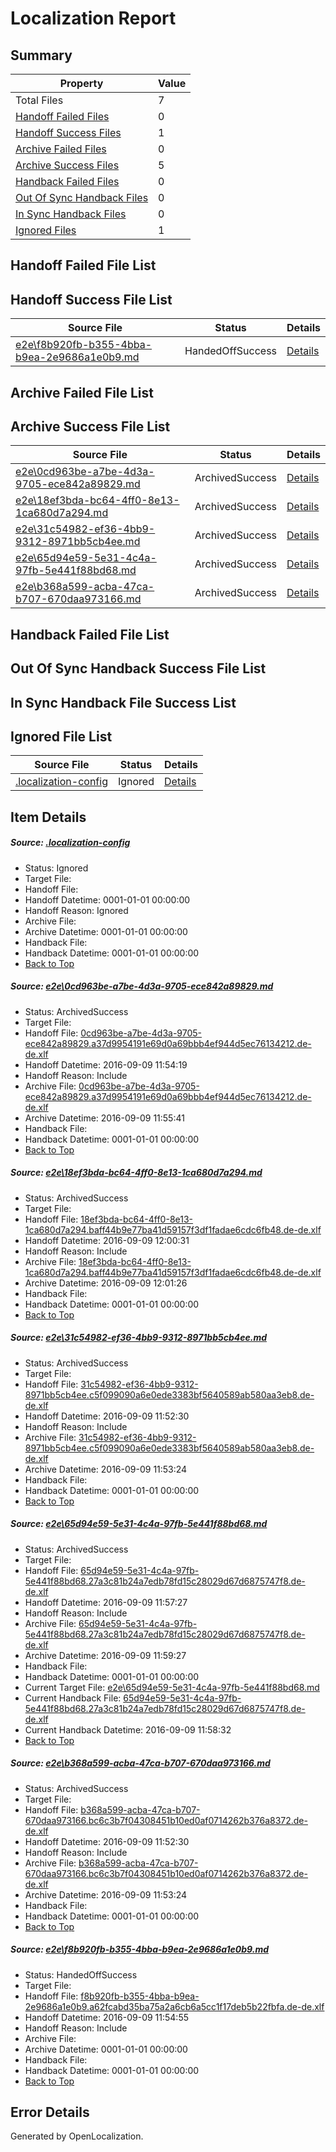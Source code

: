 # <a name='report-top'></a> Localization Report

## Summary
 Property | Value 
 -------- | ----- 
 Total Files | 7
[ Handoff Failed Files ](#handoff-failed-list)| 0
[ Handoff Success Files ](#handoff-success-list)| 1
[ Archive Failed Files ](#archive-failed-list)| 0
[ Archive Success Files ](#archive-success-list)| 5
[ Handback Failed Files ](#handback-failed-list)| 0
[ Out Of Sync Handback Files ](#outofsync-handback-success-list)| 0
[ In Sync Handback Files ](#insync-handback-success-list)| 0
[ Ignored Files ](#ignored-list)| 1

## <a name='handoff-failed-list'></a> Handoff Failed File List

## <a name='handoff-success-list'></a> Handoff Success File List
 Source File | Status | Details 
 ----------- | ------ | ------- 
 [e2e\f8b920fb-b355-4bba-b9ea-2e9686a1e0b9.md](https://github.com/OpenLocalizationTestOrg/ol-test0/blob/c43dfb49df45c188beb28355244efdb85bcaa09e/e2e/f8b920fb-b355-4bba-b9ea-2e9686a1e0b9.md) | HandedOffSuccess | [Details](#2ff9898808c28967240e8bd50c756ad0bda453996)

## <a name='archive-failed-list'></a> Archive Failed File List

## <a name='archive-success-list'></a> Archive Success File List
 Source File | Status | Details 
 ----------- | ------ | ------- 
 [e2e\0cd963be-a7be-4d3a-9705-ece842a89829.md](https://github.com/OpenLocalizationTestOrg/ol-test0/blob/afe8d457858c58cd84f477679b51d264919d5911/e2e/0cd963be-a7be-4d3a-9705-ece842a89829.md) | ArchivedSuccess | [Details](#81fd53fe2ac08958b0fe27f8babaa1303e9ca5fe1)
 [e2e\18ef3bda-bc64-4ff0-8e13-1ca680d7a294.md](https://github.com/OpenLocalizationTestOrg/ol-test0/blob/6e185b3dc329b6e6b5f1c5b342ccef991b5b8f4c/e2e/18ef3bda-bc64-4ff0-8e13-1ca680d7a294.md) | ArchivedSuccess | [Details](#101843680ec3dd71036bbb8188f61635dd448dad2)
 [e2e\31c54982-ef36-4bb9-9312-8971bb5cb4ee.md](https://github.com/OpenLocalizationTestOrg/ol-test0/blob/6a115dca009ad12782daaf77a37e8b49fdc230b7/e2e/31c54982-ef36-4bb9-9312-8971bb5cb4ee.md) | ArchivedSuccess | [Details](#87663dc231b28d5c477ff004627f77db681ce9313)
 [e2e\65d94e59-5e31-4c4a-97fb-5e441f88bd68.md](https://github.com/OpenLocalizationTestOrg/ol-test0/blob/f6db441a12dea4ee74b30cce6c25b57c4a8ecd87/e2e/65d94e59-5e31-4c4a-97fb-5e441f88bd68.md) | ArchivedSuccess | [Details](#5b53b37eff5460111e68b243a88bb444f1c8efd14)
 [e2e\b368a599-acba-47ca-b707-670daa973166.md](https://github.com/OpenLocalizationTestOrg/ol-test0/blob/6a115dca009ad12782daaf77a37e8b49fdc230b7/e2e/b368a599-acba-47ca-b707-670daa973166.md) | ArchivedSuccess | [Details](#d23cb87432921dd8506ce8fa7128988b0d933a375)

## <a name='handback-failed-list'></a> Handback Failed File List

## <a name='outofsync-handback-success-list'></a> Out Of Sync Handback Success File List

## <a name='insync-handback-success-list'></a> In Sync Handback File Success List

## <a name='ignored-list'></a> Ignored File List
 Source File | Status | Details 
 ----------- | ------ | ------- 
 [.localization-config](https://github.com/OpenLocalizationTestOrg/ol-test0/blob/6e185b3dc329b6e6b5f1c5b342ccef991b5b8f4c/.localization-config) | Ignored | [Details](#c268a05ecaa7ec85942ed632c29928ee5bd6da8d0)

## Item Details
##### <a name='c268a05ecaa7ec85942ed632c29928ee5bd6da8d0'></a> Source: [.localization-config](https://github.com/OpenLocalizationTestOrg/ol-test0/blob/6e185b3dc329b6e6b5f1c5b342ccef991b5b8f4c/.localization-config)
* Status: Ignored
* Target File: 
* Handoff File: 
* Handoff Datetime: 0001-01-01 00:00:00
* Handoff Reason: Ignored
* Archive File: 
* Archive Datetime: 0001-01-01 00:00:00
* Handback File: 
* Handback Datetime: 0001-01-01 00:00:00
* [Back to Top](#report-top)

##### <a name='81fd53fe2ac08958b0fe27f8babaa1303e9ca5fe1'></a> Source: [e2e\0cd963be-a7be-4d3a-9705-ece842a89829.md](https://github.com/OpenLocalizationTestOrg/ol-test0/blob/afe8d457858c58cd84f477679b51d264919d5911/e2e/0cd963be-a7be-4d3a-9705-ece842a89829.md)
* Status: ArchivedSuccess
* Target File: 
* Handoff File: [0cd963be-a7be-4d3a-9705-ece842a89829.a37d9954191e69d0a69bbb4ef944d5ec76134212.de-de.xlf](https://github.com/OpenLocalizationTestOrg/ol-test0-handoff/blob/a0e3ecff8e87a7e1348a237f7c6b76e5b83a6149/ol-handoff/OpenLocalizationTestOrg/ol-test0-dede/yuwzho/ht/0cd963be-a7be-4d3a-9705-ece842a89829.a37d9954191e69d0a69bbb4ef944d5ec76134212.de-de.xlf)
* Handoff Datetime: 2016-09-09 11:54:19
* Handoff Reason: Include
* Archive File: [0cd963be-a7be-4d3a-9705-ece842a89829.a37d9954191e69d0a69bbb4ef944d5ec76134212.de-de.xlf](https://github.com/OpenLocalizationTestOrg/ol-test0-handoff/blob/f3ffe269ac05d2cae769153b915241ec51f8bcb8/ol-archive/OpenLocalizationTestOrg/ol-test0-dede/yuwzho/ht/0cd963be-a7be-4d3a-9705-ece842a89829.a37d9954191e69d0a69bbb4ef944d5ec76134212.de-de.xlf)
* Archive Datetime: 2016-09-09 11:55:41
* Handback File: 
* Handback Datetime: 0001-01-01 00:00:00
* [Back to Top](#report-top)

##### <a name='101843680ec3dd71036bbb8188f61635dd448dad2'></a> Source: [e2e\18ef3bda-bc64-4ff0-8e13-1ca680d7a294.md](https://github.com/OpenLocalizationTestOrg/ol-test0/blob/6e185b3dc329b6e6b5f1c5b342ccef991b5b8f4c/e2e/18ef3bda-bc64-4ff0-8e13-1ca680d7a294.md)
* Status: ArchivedSuccess
* Target File: 
* Handoff File: [18ef3bda-bc64-4ff0-8e13-1ca680d7a294.baff44b9e77ba41d59157f3df1fadae6cdc6fb48.de-de.xlf](https://github.com/OpenLocalizationTestOrg/ol-test0-handoff/blob/1f572d73fb5f0c90b19a6fcf3b1135ba0eb540d0/ol-handoff/OpenLocalizationTestOrg/ol-test0-dede/yuwzho/ht/18ef3bda-bc64-4ff0-8e13-1ca680d7a294.baff44b9e77ba41d59157f3df1fadae6cdc6fb48.de-de.xlf)
* Handoff Datetime: 2016-09-09 12:00:31
* Handoff Reason: Include
* Archive File: [18ef3bda-bc64-4ff0-8e13-1ca680d7a294.baff44b9e77ba41d59157f3df1fadae6cdc6fb48.de-de.xlf](https://github.com/OpenLocalizationTestOrg/ol-test0-handoff/blob/69fae6f740270dba59c38ea5a0a417eb3a2a58a9/ol-archive/OpenLocalizationTestOrg/ol-test0-dede/yuwzho/ht/18ef3bda-bc64-4ff0-8e13-1ca680d7a294.baff44b9e77ba41d59157f3df1fadae6cdc6fb48.de-de.xlf)
* Archive Datetime: 2016-09-09 12:01:26
* Handback File: 
* Handback Datetime: 0001-01-01 00:00:00
* [Back to Top](#report-top)

##### <a name='87663dc231b28d5c477ff004627f77db681ce9313'></a> Source: [e2e\31c54982-ef36-4bb9-9312-8971bb5cb4ee.md](https://github.com/OpenLocalizationTestOrg/ol-test0/blob/6a115dca009ad12782daaf77a37e8b49fdc230b7/e2e/31c54982-ef36-4bb9-9312-8971bb5cb4ee.md)
* Status: ArchivedSuccess
* Target File: 
* Handoff File: [31c54982-ef36-4bb9-9312-8971bb5cb4ee.c5f099090a6e0ede3383bf5640589ab580aa3eb8.de-de.xlf](https://github.com/OpenLocalizationTestOrg/ol-test0-handoff/blob/d9dd07aa88f7fb1feb25f100f0159a1c92e5594d/ol-handoff/OpenLocalizationTestOrg/ol-test0-dede/yuwzho/ht/31c54982-ef36-4bb9-9312-8971bb5cb4ee.c5f099090a6e0ede3383bf5640589ab580aa3eb8.de-de.xlf)
* Handoff Datetime: 2016-09-09 11:52:30
* Handoff Reason: Include
* Archive File: [31c54982-ef36-4bb9-9312-8971bb5cb4ee.c5f099090a6e0ede3383bf5640589ab580aa3eb8.de-de.xlf](https://github.com/OpenLocalizationTestOrg/ol-test0-handoff/blob/8921a33c7ec89b653fbe5a6ff72b96d2e016b6ab/ol-archive/OpenLocalizationTestOrg/ol-test0-dede/yuwzho/ht/31c54982-ef36-4bb9-9312-8971bb5cb4ee.c5f099090a6e0ede3383bf5640589ab580aa3eb8.de-de.xlf)
* Archive Datetime: 2016-09-09 11:53:24
* Handback File: 
* Handback Datetime: 0001-01-01 00:00:00
* [Back to Top](#report-top)

##### <a name='5b53b37eff5460111e68b243a88bb444f1c8efd14'></a> Source: [e2e\65d94e59-5e31-4c4a-97fb-5e441f88bd68.md](https://github.com/OpenLocalizationTestOrg/ol-test0/blob/f6db441a12dea4ee74b30cce6c25b57c4a8ecd87/e2e/65d94e59-5e31-4c4a-97fb-5e441f88bd68.md)
* Status: ArchivedSuccess
* Target File: 
* Handoff File: [65d94e59-5e31-4c4a-97fb-5e441f88bd68.27a3c81b24a7edb78fd15c28029d67d6875747f8.de-de.xlf](https://github.com/OpenLocalizationTestOrg/ol-test0-handoff/blob/449ce5a32404ecc42a2c929db9fe3307ac6f93d6/ol-handoff/OpenLocalizationTestOrg/ol-test0-dede/yuwzho/ht/65d94e59-5e31-4c4a-97fb-5e441f88bd68.27a3c81b24a7edb78fd15c28029d67d6875747f8.de-de.xlf)
* Handoff Datetime: 2016-09-09 11:57:27
* Handoff Reason: Include
* Archive File: [65d94e59-5e31-4c4a-97fb-5e441f88bd68.27a3c81b24a7edb78fd15c28029d67d6875747f8.de-de.xlf](https://github.com/OpenLocalizationTestOrg/ol-test0-handoff/blob/5968307e282675263d7b1fd966508d3390ffac32/ol-archive/OpenLocalizationTestOrg/ol-test0-dede/yuwzho/ht/65d94e59-5e31-4c4a-97fb-5e441f88bd68.27a3c81b24a7edb78fd15c28029d67d6875747f8.de-de.xlf)
* Archive Datetime: 2016-09-09 11:59:27
* Handback File: 
* Handback Datetime: 0001-01-01 00:00:00
* Current Target File: [e2e\65d94e59-5e31-4c4a-97fb-5e441f88bd68.md](https://github.com/OpenLocalizationTestOrg/ol-test0-dede/blob/76b1e4a5a76514ebe1931de99cf98702f7e082d2/e2e/65d94e59-5e31-4c4a-97fb-5e441f88bd68.md)
* Current Handback File: [65d94e59-5e31-4c4a-97fb-5e441f88bd68.27a3c81b24a7edb78fd15c28029d67d6875747f8.de-de.xlf](https://github.com/OpenLocalizationTestOrg/ol-test0-handback/blob/0255d3f501dca0148870e02f79bf94edfc9e2f1c/ol-handback/OpenLocalizationTestOrg/ol-test0-dede/yuwzho/ht/65d94e59-5e31-4c4a-97fb-5e441f88bd68.27a3c81b24a7edb78fd15c28029d67d6875747f8.de-de.xlf)
* Current Handback Datetime: 2016-09-09 11:58:32
* [Back to Top](#report-top)

##### <a name='d23cb87432921dd8506ce8fa7128988b0d933a375'></a> Source: [e2e\b368a599-acba-47ca-b707-670daa973166.md](https://github.com/OpenLocalizationTestOrg/ol-test0/blob/6a115dca009ad12782daaf77a37e8b49fdc230b7/e2e/b368a599-acba-47ca-b707-670daa973166.md)
* Status: ArchivedSuccess
* Target File: 
* Handoff File: [b368a599-acba-47ca-b707-670daa973166.bc6c3b7f04308451b10ed0af0714262b376a8372.de-de.xlf](https://github.com/OpenLocalizationTestOrg/ol-test0-handoff/blob/d9dd07aa88f7fb1feb25f100f0159a1c92e5594d/ol-handoff/OpenLocalizationTestOrg/ol-test0-dede/yuwzho/ht/b368a599-acba-47ca-b707-670daa973166.bc6c3b7f04308451b10ed0af0714262b376a8372.de-de.xlf)
* Handoff Datetime: 2016-09-09 11:52:30
* Handoff Reason: Include
* Archive File: [b368a599-acba-47ca-b707-670daa973166.bc6c3b7f04308451b10ed0af0714262b376a8372.de-de.xlf](https://github.com/OpenLocalizationTestOrg/ol-test0-handoff/blob/8921a33c7ec89b653fbe5a6ff72b96d2e016b6ab/ol-archive/OpenLocalizationTestOrg/ol-test0-dede/yuwzho/ht/b368a599-acba-47ca-b707-670daa973166.bc6c3b7f04308451b10ed0af0714262b376a8372.de-de.xlf)
* Archive Datetime: 2016-09-09 11:53:24
* Handback File: 
* Handback Datetime: 0001-01-01 00:00:00
* [Back to Top](#report-top)

##### <a name='2ff9898808c28967240e8bd50c756ad0bda453996'></a> Source: [e2e\f8b920fb-b355-4bba-b9ea-2e9686a1e0b9.md](https://github.com/OpenLocalizationTestOrg/ol-test0/blob/c43dfb49df45c188beb28355244efdb85bcaa09e/e2e/f8b920fb-b355-4bba-b9ea-2e9686a1e0b9.md)
* Status: HandedOffSuccess
* Target File: 
* Handoff File: [f8b920fb-b355-4bba-b9ea-2e9686a1e0b9.a62fcabd35ba75a2a6cb6a5cc1f17deb5b22fbfa.de-de.xlf](https://github.com/OpenLocalizationTestOrg/ol-test0-handoff/blob/9104e91a22eff459cc843268bbb6c97eee96680e/ol-handoff/OpenLocalizationTestOrg/ol-test0-dede/yuwzho/ht/f8b920fb-b355-4bba-b9ea-2e9686a1e0b9.a62fcabd35ba75a2a6cb6a5cc1f17deb5b22fbfa.de-de.xlf)
* Handoff Datetime: 2016-09-09 11:54:55
* Handoff Reason: Include
* Archive File: 
* Archive Datetime: 0001-01-01 00:00:00
* Handback File: 
* Handback Datetime: 0001-01-01 00:00:00
* [Back to Top](#report-top)


## Error Details

Generated by OpenLocalization.
